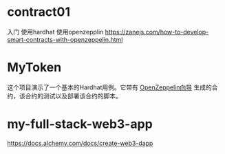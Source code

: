 # contract01
入门
使用hardhat
使用openzepplin
https://zanejs.com/how-to-develop-smart-contracts-with-openzeppelin.html
# MyToken

这个项目演示了一个基本的Hardhat用例。它带有 [OpenZeppelin向导](https://wizard.openzeppelin.com/) 生成的合约，该合约的测试以及部署该合约的脚本。

# my-full-stack-web3-app
https://docs.alchemy.com/docs/create-web3-dapp